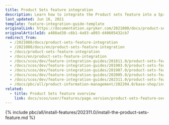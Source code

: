 ```yaml
---
title: Product Sets feature integration
description: Learn how to integrate the Product sets feature into a Spryker project.
last_updated: Jun 16, 2021
template: feature-integration-guide-template
originalLink: https://documentation.spryker.com/2021080/docs/product-sets-feature-integration
originalArticleId: a480ad38-c6b1-4a93-a893-d40605432cb7
redirect_from:
  - /2021080/docs/product-sets-feature-integration
  - /2021080/docs/en/product-sets-feature-integration
  - /docs/product-sets-feature-integration
  - /docs/en/product-sets-feature-integration
  - /docs/scos/dev/feature-integration-guides/201811.0/product-sets-feature-integration.html
  - /docs/scos/dev/feature-integration-guides/201903.0/product-sets-feature-integration.html
  - /docs/scos/dev/feature-integration-guides/201907.0/product-sets-feature-integration.html
  - /docs/scos/dev/feature-integration-guides/202005.0/product-sets-feature-integration.html
  - /docs/scos/dev/feature-integration-guides/202311.0/product-sets-feature-integration.html
  - /docs/pbc/all/product-information-management/202204.0/base-shop/install-and-upgrade/install-features/install-the-product-sets-feature.html
related:
  - title: Product Sets feature overview
    link: docs/scos/user/features/page.version/product-sets-feature-overview.html
---
```


{% include pbc/all/install-features/202311.0/install-the-product-sets-feature.md %} <!-- To edit, see /_includes/pbc/all/install-features/202311.0/install-the-product-sets-feature.md -->
